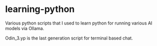 # learning-python
Various python scripts that I used to learn python for running various AI models via Ollama.

Odin_3.yp is the last generation script for terminal based chat.
